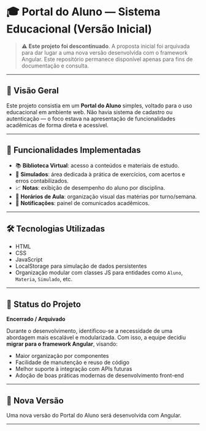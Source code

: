 # 🎓 Portal do Aluno — Sistema Educacional (Versão Inicial)

> ⚠️ **Este projeto foi descontinuado**. A proposta inicial foi arquivada para dar lugar a uma nova versão desenvolvida com o framework Angular. Este repositório permanece disponível apenas para fins de documentação e consulta.

---

## 🧾 Visão Geral

Este projeto consistia em um **Portal do Aluno** simples, voltado para o uso educacional em ambiente web. Não havia sistema de cadastro ou autenticação — o foco estava na apresentação de funcionalidades acadêmicas de forma direta e acessível.

---

## 🎯 Funcionalidades Implementadas

- 📚 **Biblioteca Virtual**: acesso a conteúdos e materiais de estudo.
- 🧠 **Simulados**: área dedicada à prática de exercícios, com acertos e erros contabilizados.
- 📈 **Notas**: exibição de desempenho do aluno por disciplina.
- 📅 **Horários de Aula**: organização visual das matérias por turno/semana.
- 📢 **Notificações**: painel de comunicados acadêmicos.

---

## 🛠️ Tecnologias Utilizadas

- HTML
- CSS
- JavaScript
- LocalStorage para simulação de dados persistentes
- Organização modular com classes JS para entidades como `Aluno`, `Materia`, `Simulado`, etc.

---

## 🚧 Status do Projeto

**Encerrado / Arquivado**

Durante o desenvolvimento, identificou-se a necessidade de uma abordagem mais escalável e modularizada. Com isso, a equipe decidiu **migrar para o framework Angular**, visando:

- Maior organização por componentes
- Facilidade de manutenção e reuso de código
- Melhor suporte à integração com APIs futuras
- Adoção de boas práticas modernas de desenvolvimento front-end

---

## 🔁 Nova Versão

Uma nova versão do Portal do Aluno será desenvolvida com Angular.

---

